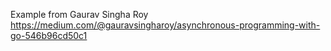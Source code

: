 Example from Gaurav Singha Roy
https://medium.com/@gauravsingharoy/asynchronous-programming-with-go-546b96cd50c1
